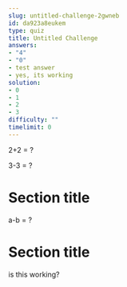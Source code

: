 ```yaml
---
slug: untitled-challenge-2gwneb
id: da923a8eukem
type: quiz
title: Untitled Challenge
answers:
- "4"
- "0"
- test answer
- yes, its working
solution:
- 0
- 1
- 2
- 3
difficulty: ""
timelimit: 0
---
```

2+2 = ?

3-3 = ?

Section title
===
a-b = ?

Section title
===
is this working?
